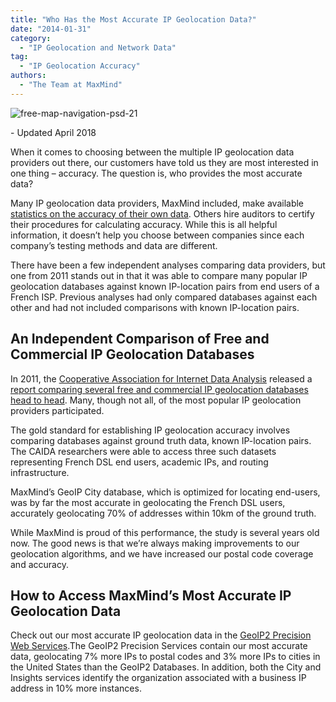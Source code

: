 ```yaml
---
title: "Who Has the Most Accurate IP Geolocation Data?"
date: "2014-01-31"
category:
  - "IP Geolocation and Network Data"
tag:
  - "IP Geolocation Accuracy"
authors:
  - "The Team at MaxMind"
---
```


![free-map-navigation-psd-21](/images/2014/01/free-map-navigation-psd-21-300x200.jpg)

\- Updated April 2018

When it comes to choosing between the multiple IP geolocation data providers out
there, our customers have told us they are most interested in one thing –
accuracy. The question is, who provides the most accurate data?

Many IP geolocation data providers, MaxMind included, make available
[statistics on the accuracy of their own data](https://www.maxmind.com/en/city_accuracy).
Others hire auditors to certify their procedures for calculating accuracy. While
this is all helpful information, it doesn’t help you choose between companies
since each company’s testing methods and data are different.

There have been a few independent analyses comparing data providers, but one
from 2011 stands out in that it was able to compare many popular IP geolocation
databases against known IP-location pairs from end users of a French ISP.
Previous analyses had only compared databases against each other and had not
included comparisons with known IP-location pairs.

## An Independent Comparison of Free and Commercial IP Geolocation Databases

In 2011, the
[Cooperative Association for Internet Data Analysis](https://www.caida.org)
released a
[report comparing several free and commercial IP geolocation databases head to head](https://www.caida.org/publications/papers/2011/geocompare-tr/).
Many, though not all, of the most popular IP geolocation providers participated.

The gold standard for establishing IP geolocation accuracy involves comparing
databases against ground truth data, known IP-location pairs. The CAIDA
researchers were able to access three such datasets representing French DSL end
users, academic IPs, and routing infrastructure.

MaxMind’s GeoIP City database, which is optimized for locating end-users, was by
far the most accurate in geolocating the French DSL users, accurately
geolocating 70% of addresses within 10km of the ground truth.

While MaxMind is proud of this performance, the study is several years old now.
The good news is that we’re always making improvements to our geolocation
algorithms, and we have increased our postal code coverage and accuracy.

## How to Access MaxMind’s Most Accurate IP Geolocation Data

Check out our most accurate IP geolocation data in the
[GeoIP2 Precision Web Services](https://www.maxmind.com/en/web_services).The
GeoIP2 Precision Services contain our most accurate data, geolocating 7% more
IPs to postal codes and 3% more IPs to cities in the United States than the
GeoIP2 Databases. In addition, both the City and Insights services identify the
organization associated with a business IP address in 10% more instances.
